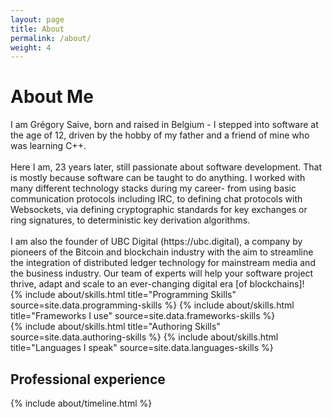 ```yaml
---
layout: page
title: About
permalink: /about/
weight: 4
---
```


# **About Me**

<div class="row">
I am Grégory Saive, born and raised in Belgium - I stepped into software at the
age of 12, driven by the hobby of my father and a friend of mine who was learning
C++.
<br /><br />
Here I am, 23 years later, still passionate about software development. That is
mostly because software can be taught to do anything. I worked with many different
technology stacks during my career- from using basic communication protocols
including IRC, to defining chat protocols with Websockets, via defining cryptographic
standards for key exchanges or ring signatures, to deterministic key derivation
algorithms. 
<br /><br />
I am also the founder of UBC Digital (https://ubc.digital), a company by pioneers
of the Bitcoin and blockchain industry with the aim to streamline the integration
of distributed ledger technology for mainstream media and the business industry.
Our team of experts will help your software project thrive, adapt and scale to
an ever-changing digital era [of blockchains]!
</div>

<div class="row">
{% include about/skills.html title="Programming Skills" source=site.data.programming-skills %}
{% include about/skills.html title="Frameworks I use" source=site.data.frameworks-skills %}
</div>

<div class="row">
{% include about/skills.html title="Authoring Skills" source=site.data.authoring-skills %}
{% include about/skills.html title="Languages I speak" source=site.data.languages-skills %}
</div>

<h2>Professional experience</h2>
<div class="row">
{% include about/timeline.html %}
</div>
